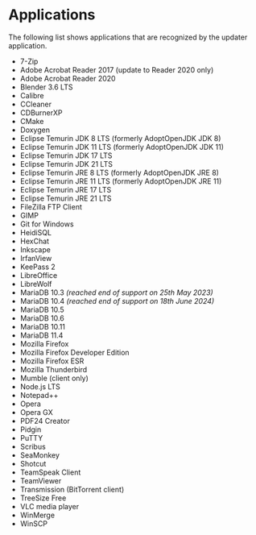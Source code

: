 # Applications

The following list shows applications that are recognized by the updater
application.

* 7-Zip
* Adobe Acrobat Reader 2017 (update to Reader 2020 only)
* Adobe Acrobat Reader 2020
* Blender 3.6 LTS
* Calibre
* CCleaner
* CDBurnerXP
* CMake
* Doxygen
* Eclipse Temurin JDK 8 LTS (formerly AdoptOpenJDK JDK 8)
* Eclipse Temurin JDK 11 LTS (formerly AdoptOpenJDK JDK 11)
* Eclipse Temurin JDK 17 LTS
* Eclipse Temurin JDK 21 LTS
* Eclipse Temurin JRE 8 LTS (formerly AdoptOpenJDK JRE 8)
* Eclipse Temurin JRE 11 LTS (formerly AdoptOpenJDK JRE 11)
* Eclipse Temurin JRE 17 LTS
* Eclipse Temurin JRE 21 LTS
* FileZilla FTP Client
* GIMP
* Git for Windows
* HeidiSQL
* HexChat
* Inkscape
* IrfanView
* KeePass 2
* LibreOffice
* LibreWolf
* MariaDB 10.3 _(reached end of support on 25th May 2023)_
* MariaDB 10.4 _(reached end of support on 18th June 2024)_
* MariaDB 10.5
* MariaDB 10.6
* MariaDB 10.11
* MariaDB 11.4
* Mozilla Firefox
* Mozilla Firefox Developer Edition
* Mozilla Firefox ESR
* Mozilla Thunderbird
* Mumble (client only)
* Node.js LTS
* Notepad++
* Opera
* Opera GX
* PDF24 Creator
* Pidgin
* PuTTY
* Scribus
* SeaMonkey
* Shotcut
* TeamSpeak Client
* TeamViewer
* Transmission (BitTorrent client)
* TreeSize Free
* VLC media player
* WinMerge
* WinSCP
